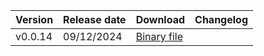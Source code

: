 | Version | Release date | Download | Changelog |
:--- | :--- | :--- | :---
| v0.0.14 | 09/12/2024 | [Binary file](https://github.com/ydb-platform/ydbops/releases/download/v0.0.14/ydbops_darwin_arm64) |  |
